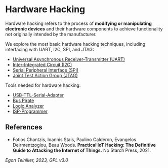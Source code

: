 # Hardware Hacking 

Hardware hacking refers to the process of **modifying or manipulating electronic devices** 
and their hardware components to achieve functionality not originally intended by the 
manufacturer. 

We explore the most basic hardware hacking techniques, including interfacing with UART, I2C, SPI, and JTAG:

* [Universal Asynchronous Receiver-Transmitter (UART)](uart/)
* [Inter-Integrated Circuit (I2C)](i2c/)
* [Serial Peripheral Interface (SPI)](spi/)
* [Joint Test Action Group (JTAG)](jtag/)

Tools needed for hardware hacking:

* [USB-TTL-Serial-Adapter](tools/USB-TTL-Adapter/)
* [Bus Pirate ](tools/BusPirate/)
* [Logic Analyzer](tools/LogicAnalyzer/)
* [ISP-Programmer](tools/ISP-Programmer/)


## References

* Fotios Chantzis, Ioannis Stais, Paulino Calderon, Evangelos Deirmentzoglou, Beau Woods. 
    **Practical IoT Hacking: The Definitive Guide to Attacking the Internet of Things.**
    No Starch Press, 2021. 



*Egon Teiniker, 2023, GPL v3.0* 